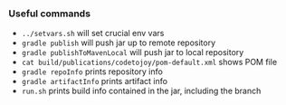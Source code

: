 
### Useful commands

* `../setvars.sh` will set crucial env vars
* `gradle publish` will push jar up to remote repository
* `gradle publishToMavenLocal` will push jar to local repository
* `cat build/publications/codetojoy/pom-default.xml` shows POM file
* `gradle repoInfo` prints repository info
* `gradle artifactInfo` prints artifact info
* `run.sh` prints build info contained in the jar, including the branch
